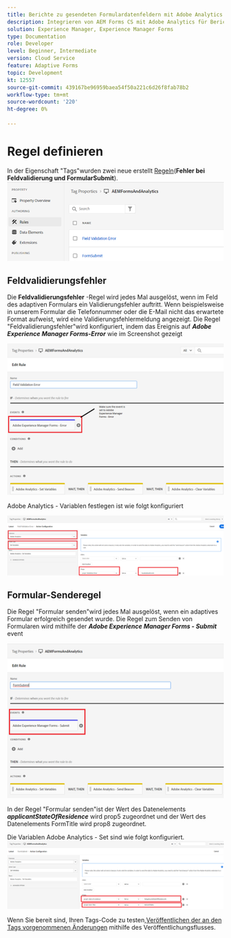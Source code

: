 ```yaml
---
title: Berichte zu gesendeten Formulardatenfeldern mit Adobe Analytics
description: Integrieren von AEM Forms CS mit Adobe Analytics für Berichte zu Formulardatenfeldern
solution: Experience Manager, Experience Manager Forms
type: Documentation
role: Developer
level: Beginner, Intermediate
version: Cloud Service
feature: Adaptive Forms
topic: Development
kt: 12557
source-git-commit: 439167be96959baea54f50a221c6d26f8fab78b2
workflow-type: tm+mt
source-wordcount: '220'
ht-degree: 0%

---
```


# Regel definieren

In der Eigenschaft &quot;Tags&quot;wurden zwei neue erstellt [Regeln](https://experienceleague.adobe.com/docs/platform-learn/implement-in-websites/configure-tags/add-data-elements-rules.html)(**Fehler bei Feldvalidierung und FormularSubmit**).
![adaptives Formular](assets/rules.png)


## Feldvalidierungsfehler

Die **Feldvalidierungsfehler** -Regel wird jedes Mal ausgelöst, wenn im Feld des adaptiven Formulars ein Validierungsfehler auftritt. Wenn beispielsweise in unserem Formular die Telefonnummer oder die E-Mail nicht das erwartete Format aufweist, wird eine Validierungsfehlermeldung angezeigt.
Die Regel &quot;Feldvalidierungsfehler&quot;wird konfiguriert, indem das Ereignis auf _**Adobe Experience Manager Forms-Error**_ wie im Screenshot gezeigt

![applicant-state-Residence](assets/field_validation_error_rule.png)

Adobe Analytics - Variablen festlegen ist wie folgt konfiguriert

![Aktion festlegen](assets/field_validation_action_rule.png)

## Formular-Senderegel

Die Regel &quot;Formular senden&quot;wird jedes Mal ausgelöst, wenn ein adaptives Formular erfolgreich gesendet wurde.
Die Regel zum Senden von Formularen wird mithilfe der _**Adobe Experience Manager Forms - Submit**_ event

![form-submit-rule](assets/form-submit-rule.png)

In der Regel &quot;Formular senden&quot;ist der Wert des Datenelements _**applicantStateOfResidence**_ wird prop5 zugeordnet und der Wert des Datenelements FormTitle wird prop8 zugeordnet.

Die Variablen Adobe Analytics - Set sind wie folgt konfiguriert.
![form-submit-rule-set-variables](assets/form-submit-set-variable.png)

Wenn Sie bereit sind, Ihren Tags-Code zu testen,[Veröffentlichen der an den Tags vorgenommenen Änderungen](https://experienceleague.adobe.com/docs/experience-platform/tags/publish/publishing-flow.html) mithilfe des Veröffentlichungsflusses.
